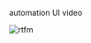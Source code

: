 automation UI video

![rtfm](https://github.com/user-attachments/assets/e3920c28-7a6b-4070-8145-155335e5aade)
